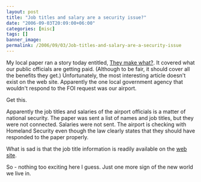 ```yaml
---
layout: post
title: "Job titles and salary are a security issue?"
date: "2006-09-03T20:09:00+06:00"
categories: [misc]
tags: []
banner_image: 
permalink: /2006/09/03/Job-titles-and-salary-are-a-security-issue
---
```


My local paper ran a story today entitled, <a href="http://www.acadiananow.com/apps/pbcs.dll/article?AID=/20060903/NEWS01/609030333/1002">They make what?</a>. It covered what our public officials are getting paid. (Although to be fair, it should cover all the benefits they get.) Unfortunately, the most interesting article doesn't exist on the web site. Apparently the one local government agency that wouldn't respond to the FOI request was our airport.

Get this.

Apparently the job titles and salaries of the airport officials is a matter of national security. The paper was sent a list of names and job titles, but they were not connected. Salaries were not sent. The airport is checking with Homeland Security even though the law clearly states that they should have responded to the paper properly.

What is sad is that the job title information is readily available on the <a href="http://www.lftairport.com/">web site</a>. 

So - nothing too exciting here I guess. Just one more sign of the new world we live in.